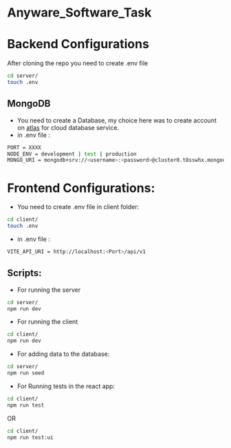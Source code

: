 # Anyware_Software_Task

# Backend Configurations

After cloning the repo you need to create .env file

```bash
cd server/
touch .env
```

## MongoDB

- You need to create a Database, my choice here was to create account on [atlas](https://www.mongodb.com/atlas/database) for cloud database service.
- in .env file :

```bash
PORT = XXXX
NODE_ENV = development | test | production
MONGO_URI = mongodb+srv://<username>:<password>@cluster0.t8sswhx.mongodb.net/<databaseName>?retryWrites=true&w=majority
```

# Frontend Configurations:

- You need to create .env file in client folder:
```bash
cd client/
touch .env
```
- in .env file :
```bash
VITE_API_URI = http://localhost:<Port>/api/v1
```

## Scripts:

- For running the server 
```bash
cd server/
npm run dev 
```

- For running the client 
```bash
cd client/
npm run dev 
```

- For adding data to the database:

```bash
cd server/
npm run seed
```

- For Running tests in the react app:

```bash
cd client/
npm run test 
```
OR

```bash
cd client/
npm run test:ui
```



